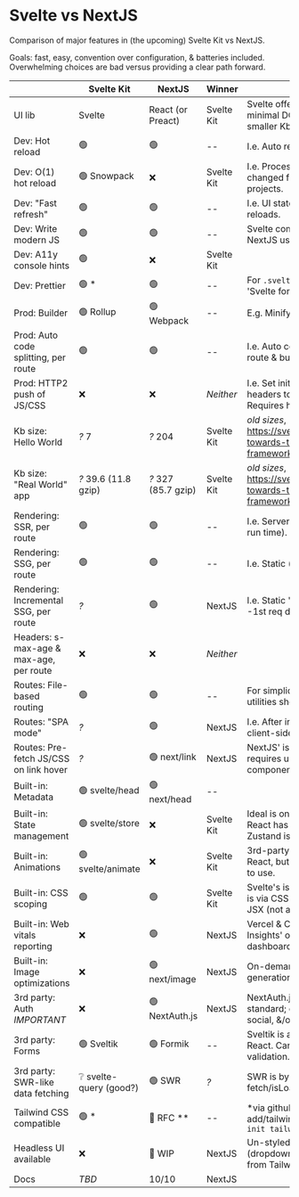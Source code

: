 # Svelte vs NextJS

Comparison of major features in (the upcoming) Svelte Kit vs NextJS.

Goals: fast, easy, convention over configuration, & batteries included.
Overwhelming choices are bad versus providing a clear path forward.

|                                         | Svelte Kit              | NextJS              | Winner     | Notes                                                                             |
| --------------------------------------- | ----------------------- | ------------------- | ---------- | --------------------------------------------------------------------------------- |
| UI lib                                  | Svelte                  | React (or Preact)   | Svelte Kit | Svelte offers faster, more minimal DOM updates & smaller Kb client size.          |
| Dev: Hot reload                         | 🟢                      | 🟢                  | --         | I.e. Auto reload on file save.                                                    |
| Dev: O(1) hot reload                    | 🟢 Snowpack             | ❌                  | Svelte Kit | I.e. Processes only the changed files. Fast even in big projects.                 |
| Dev: "Fast refresh"                     | 🟢                      | 🟢                  | --         | I.e. UI state preserved across reloads.                                           |
| Dev: Write modern JS                    | 🟢                      | 🟢                  | --         | Svelte compiler processes it. NextJS uses Babel for this.                         |
| Dev: A11y console hints                 | 🟢                      | ❌                  | Svelte Kit |                                                                                   |
| Dev: Prettier                           | 🟢 \*                   | 🟢                  | --         | For `.svelte` or `.jsx` files. \*via 'Svelte for VSCode' extension.               |
| Prod: Builder                           | 🟢 Rollup               | 🟢 Webpack          | --         | E.g. Minify assets, etc.                                                          |
| Prod: Auto code splitting, per route    | 🟢                      | 🟢                  | --         | I.e. Auto code splits JS per route & bundles appropriately.                       |
| Prod: HTTP2 push of JS/CSS              | ❌                      | ❌                  | _Neither_  | I.e. Set initial page's HTML headers to push JS & CSS. Requires host support.     |
| Kb size: Hello World                    | _?_ 7                   | _?_ 204             | Svelte Kit | _old sizes_, <https://svelte.dev/blog/sapper-towards-the-ideal-web-app-framework> |
| Kb size: "Real World" app               | _?_ 39.6 (11.8 gzip)    | _?_ 327 (85.7 gzip) | Svelte Kit | _old sizes_, <https://svelte.dev/blog/sapper-towards-the-ideal-web-app-framework> |
| Rendering: SSR, per route               | 🟢                      | 🟢                  | --         | I.e. Server-side rendered (at run time).                                          |
| Rendering: SSG, per route               | 🟢                      | 🟢                  | --         | I.e. Static (at build time).                                                      |
| Rendering: Incremental SSG, per route   | _?_                     | 🟢                  | NextJS     | I.e. Static 'on demand' in prod--1st req dynamic then cached.                     |
| Headers: s-max-age & max-age, per route | ❌                      | ❌                  | _Neither_  |                                                                                   |
| Routes: File-based routing              | 🟢                      | 🟢                  | --         | For simplicity. Other routing utilities should be included.                       |
| Routes: "SPA mode"                      | _?_                     | 🟢                  | NextJS     | I.e. After initial page load, client-side routing is used.                        |
| Routes: Pre-fetch JS/CSS on link hover  | _?_                     | 🟢 next/link        | NextJS     | NextJS' is sophisticated but requires using their link component; see docs.       |
| Built-in: Metadata                      | 🟢 svelte/head          | 🟢 next/head        | --         |                                                                                   |
| Built-in: State management              | 🟢 svelte/store         | ❌                  | Svelte Kit | Ideal is one, easy, built-in way. React has many choices--Zustand is reasonable.  |
| Built-in: Animations                    | 🟢 svelte/animate       | ❌                  | Svelte Kit | 3rd-party options exist for React, but they're not as easy to use.                |
| Built-in: CSS scoping                   | 🟢                      | 🟢                  | Svelte Kit | Svelte's is automatic. NextJS' is via CSS modules or CSS in JSX (not as clean).   |
| Built-in: Web vitals reporting          | ❌                      | 🟢                  | NextJS     | Vercel & Cloudflare 'Browser Insights' offer free analytics dashboards.           |
| Built-in: Image optimizations           | ❌                      | 🟢 next/image       | NextJS     | On-demand optimized image generation with caching.                                |
| 3rd party: Auth _IMPORTANT_             | ❌                      | 🟢 NextAuth.js      | NextJS     | NextAuth.js is defacto standard; easy to use; email, social, &/or magic link.     |
| 3rd party: Forms                        | 🟢 Sveltik              | 🟢 Formik           | --         | Sveltik is a port of Formik for React. Can use Yup for validation.                |
| 3rd party: SWR-like data fetching       | ❔ svelte-query (good?) | 🟢 SWR              | _?_        | SWR is by Vercel. Easy fetch/isLoading/errors/caching.                            |
| Tailwind CSS compatible                 | 🟢 \*                   | 🚧 RFC \*\*         | --         | \*via github.com/svelte-add/tailwindcss \*\*RFC for `npx init tailwind`           |
| Headless UI available                   | ❌                      | 🚧 WIP              | NextJS     | Un-styled UI components (dropdown, slider, toggle, etc) from Tailwind creators.   |
| Docs                                    | _TBD_                   | 10/10               | NextJS     |                                                                                   |
